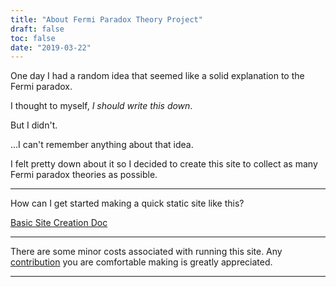 ```yaml
---
title: "About Fermi Paradox Theory Project"
draft: false
toc: false
date: "2019-03-22"
---
```


One day I had a random idea that seemed like a solid explanation to the Fermi paradox.

I thought to myself, *I should write this down*.

But I didn't.

...I can't remember anything about that idea.

I felt pretty down about it so I decided to create this site to collect as many Fermi paradox theories as possible.

---
How can I get started making a quick static site like this?

[Basic Site Creation Doc](https://github.com/techthoughts2/fermiparadox/blob/master/docs/fermi_hugo.md)

---
There are some minor costs associated with running this site. Any [contribution](https://www.paypal.com/cgi-bin/webscr?cmd=_s-xclick&hosted_button_id=2GGXV9Q3VW22Q&source=url) you are comfortable making is greatly appreciated.

---